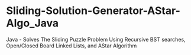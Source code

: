 # Sliding-Solution-Generator-AStar-Algo_Java
Java - Solves The Sliding Puzzle Problem Using Recursive BST searches, Open/Closed Board Linked Lists, and AStar Algorithm
